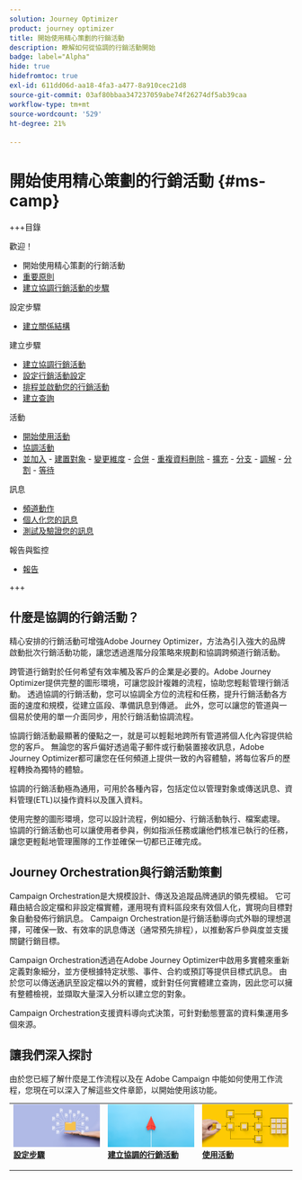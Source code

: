 ```yaml
---
solution: Journey Optimizer
product: journey optimizer
title: 開始使用精心策劃的行銷活動
description: 瞭解如何從協調的行銷活動開始
badge: label="Alpha"
hide: true
hidefromtoc: true
exl-id: 611dd06d-aa18-4fa3-a477-8a910cec21d8
source-git-commit: 03af80bbaa347237059abe74f26274df5ab39caa
workflow-type: tm+mt
source-wordcount: '529'
ht-degree: 21%

---
```


# 開始使用精心策劃的行銷活動 {#ms-camp}


+++目錄

歡迎！

* 開始使用精心策劃的行銷活動
* [重要原則](gs-campaign-creation.md)
* [建立協調行銷活動的步驟](gs-campaign-steps.md)


設定步驟

* [建立關係結構](ms-schemas.md)

建立步驟

* [建立協調行銷活動](create-ms-campaign.md)
* [設定行銷活動設定](ms-campaign-settings.md)
* [排程並啟動您的行銷活動](start-monitor-campaigns.md)
* [建立查詢](ms-query-modeler.md)

活動

* [開始使用活動](activities/about-activities.md)
* [協調活動](orchestrate-activities.md)
* [並加入](activities/and-join.md) - [建置對象](activities/build-audience.md) - [變更維度](activities/change-dimension.md) - [合併](activities/combine.md) - [重複資料刪除](activities/deduplication.md) - [擴充](activities/enrichment.md) - [分支](activities/fork.md) - [調解](activities/reconciliation.md) - [分割](activities/split.md) - <!--[Test](activities/test.md) --> [等待](activities/wait.md)


訊息

* [頻道動作](activities/channels.md)
* [個人化您的訊息](ms-personalization.md)
* [測試及驗證您的訊息](ms-proofs.md)

報告與監控

* [報告](reporting-campaigns.md)

+++


## 什麼是協調的行銷活動？

精心安排的行銷活動可增強Adobe Journey Optimizer，方法為引入強大的品牌啟動批次行銷活動功能，讓您透過進階分段策略來規劃和協調跨頻道行銷活動。

跨管道行銷對於任何希望有效率觸及客戶的企業是必要的。Adobe Journey Optimizer提供完整的圖形環境，可讓您設計複雜的流程，協助您輕鬆管理行銷活動。 透過協調的行銷活動，您可以協調全方位的流程和任務，提升行銷活動各方面的速度和規模，從建立區段、準備訊息到傳遞。 此外，您可以讓您的管道與一個易於使用的單一介面同步，用於行銷活動協調流程。

協調行銷活動最顯著的優點之一，就是可以輕鬆地跨所有管道將個人化內容提供給您的客戶。 無論您的客戶偏好透過電子郵件或行動裝置接收訊息，Adobe Journey Optimizer都可讓您在任何頻道上提供一致的內容體驗，將每位客戶的歷程轉換為獨特的體驗。

協調的行銷活動極為通用，可用於各種內容，包括定位以管理對象或傳送訊息、資料管理(ETL)以操作資料以及匯入資料。

使用完整的圖形環境，您可以設計流程，例如細分、行銷活動執行、檔案處理。 協調的行銷活動也可以讓使用者參與，例如指派任務或讓他們核准已執行的任務，讓您更輕鬆地管理團隊的工作並確保一切都已正確完成。


## Journey Orchestration與行銷活動策劃

Campaign Orchestration是大規模設計、傳送及追蹤品牌通訊的領先模組。 它可藉由結合設定檔和非設定檔實體，運用現有資料區段來有效個人化，實現向目標對象自動發佈行銷訊息。 Campaign Orchestration是行銷活動導向式外聯的理想選擇，可確保一致、有效率的訊息傳送（通常預先排程），以推動客戶參與度並支援關鍵行銷目標。

Campaign Orchestration透過在Adobe Journey Optimizer中啟用多實體來重新定義對象細分，並方便根據特定狀態、事件、合約或預訂等提供目標式訊息。 由於您可以傳送通訊至設定檔以外的實體，或針對任何實體建立查詢，因此您可以擁有整體檢視，並擷取大量深入分析以建立您的對象。

Campaign Orchestration支援資料導向式決策，可針對動態豐富的資料集運用多個來源。


## 讓我們深入探討

由於您已經了解什麼是工作流程以及在 Adobe Campaign 中能如何使用工作流程，您現在可以深入了解這些文件章節，以開始使用該功能。

<table style="table-layout:fixed"><tr style="border: 0;">
<td>
<a href="gs-campaign-creation.md">
<img alt="存取並管理工作流程" src="assets/do-not-localize/workflow-access.jpeg">
</a>
<div>
<a href="gs-campaign-creation.md"><strong>設定步驟</strong></a>
</div>
<p>
</td>
<td>
<a href="create-ms-campaign.md">
<img alt="銷售機會" src="assets/do-not-localize/workflow-create.jpeg">
</a>
<div><a href="create-ms-campaign.md"><strong>建立協調的行銷活動</strong>
</div>
<p>
</td>
<td>
<a href="activities/about-activities.md">
<img alt="不常使用" src="assets/do-not-localize/workflow-activities.jpeg">
</a>
<div>
<a href="activities/about-activities.md"><strong>使用活動</strong></a>
</div>
<p></td>
</tr></table>
